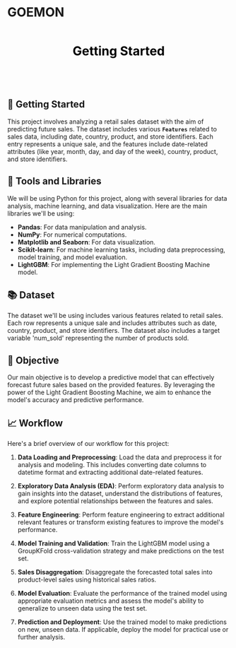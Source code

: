 # GOEMON

<div style="padding: 35px;color:white;margin:10;font-size:200%;text-align:center;display:fill;border-radius:10px;overflow:hidden;background-image: url(https://images.pexels.com/photos/380337/pexels-photo-380337.jpeg?auto=compress&cs=tinysrgb&w=1260&h=750&dpr=1)"><b><span style='color:black'>Getting Started </span></b> </div>

<br>

## 🚀 Getting Started

This project involves analyzing a retail sales dataset with the aim of predicting future sales. The dataset includes various **`Features`** related to sales data, including date, country, product, and store identifiers. Each entry represents a unique sale, and the features include date-related attributes (like year, month, day, and day of the week), country, product, and store identifiers.

## 🔧 Tools and Libraries

We will be using Python for this project, along with several libraries for data analysis, machine learning, and data visualization. Here are the main libraries we'll be using:

- **Pandas**: For data manipulation and analysis.
- **NumPy**: For numerical computations.
- **Matplotlib and Seaborn**: For data visualization.
- **Scikit-learn**: For machine learning tasks, including data preprocessing, model training, and model evaluation.
- **LightGBM**: For implementing the Light Gradient Boosting Machine model.

## 📚 Dataset

The dataset we'll be using includes various features related to retail sales. Each row represents a unique sale and includes attributes such as date, country, product, and store identifiers. The dataset also includes a target variable 'num_sold' representing the number of products sold.

## 🎯 Objective

Our main objective is to develop a predictive model that can effectively forecast future sales based on the provided features. By leveraging the power of the Light Gradient Boosting Machine, we aim to enhance the model's accuracy and predictive performance.

## 📈 Workflow

Here's a brief overview of our workflow for this project:

1. **Data Loading and Preprocessing**: Load the data and preprocess it for analysis and modeling. This includes converting date columns to datetime format and extracting additional date-related features.

2. **Exploratory Data Analysis (EDA)**: Perform exploratory data analysis to gain insights into the dataset, understand the distributions of features, and explore potential relationships between the features and sales.

3. **Feature Engineering**: Perform feature engineering to extract additional relevant features or transform existing features to improve the model's performance.

4. **Model Training and Validation**: Train the LightGBM model using a GroupKFold cross-validation strategy and make predictions on the test set.

5. **Sales Disaggregation**: Disaggregate the forecasted total sales into product-level sales using historical sales ratios.

6. **Model Evaluation**: Evaluate the performance of the trained model using appropriate evaluation metrics and assess the model's ability to generalize to unseen data using the test set.

7. **Prediction and Deployment**: Use the trained model to make predictions on new, unseen data. If applicable, deploy the model for practical use or further analysis.

